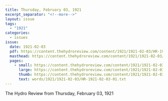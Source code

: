 ```yaml
---
title: Thursday, February 03, 1921
excerpt_separator: "<!--more-->"
layout: issue
tags:
  - "1921"
categories:
  - issues
issue:
  date: 1921-02-03
  pdf: https://content.thehydroreview.com/content/1921/1921-02-03/HR-1921-02-03.pdf
  masthead: https://content.thehydroreview.com/content/1921/1921-02-03/masthead/HR-1921-02-03.jpg
  pages:
    - small: https://content.thehydroreview.com/content/1921/1921-02-03/small/HR-1921-02-03-01.jpg
      large: https://content.thehydroreview.com/content/1921/1921-02-03/large/HR-1921-02-03-01.jpg
      thumb: https://content.thehydroreview.com/content/1921/1921-02-03/thumbnails/HR-1921-02-03-01.jpg
      text: words/1921/1921-02-03/HR-1921-02-03-01.txt
---
```


The Hydro Review from Thursday, February 03, 1921

<!--more-->

